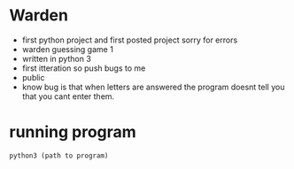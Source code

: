 # Warden
* first python project and first posted project sorry for errors
* warden guessing game 1
* written in python 3
* first itteration so push bugs to me
* public
* know bug is that when letters are answered the program doesnt tell you that you cant enter them.
# running program
```
python3 (path to program)
```

